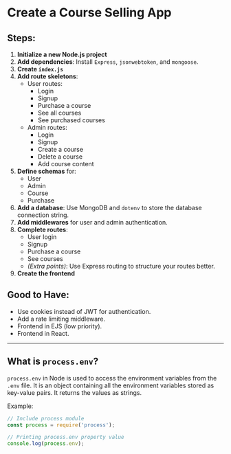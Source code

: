 # Create a Course Selling App

## Steps:

1. **Initialize a new Node.js project**
2. **Add dependencies**: Install `Express`, `jsonwebtoken`, and `mongoose`.
3. **Create `index.js`**
4. **Add route skeletons**:
    - User routes: 
      - Login
      - Signup
      - Purchase a course
      - See all courses
      - See purchased courses
    - Admin routes:
      - Login
      - Signup
      - Create a course
      - Delete a course
      - Add course content
5. **Define schemas** for:
    - User
    - Admin
    - Course
    - Purchase
6. **Add a database**: Use MongoDB and `dotenv` to store the database connection string.
7. **Add middlewares** for user and admin authentication.
8. **Complete routes**:
    - User login
    - Signup
    - Purchase a course
    - See courses
    - *(Extra points)*: Use Express routing to structure your routes better.
9. **Create the frontend**

## Good to Have:
- Use cookies instead of JWT for authentication.
- Add a rate limiting middleware.
- Frontend in EJS (low priority).
- Frontend in React.

---

## What is `process.env`?

`process.env` in Node is used to access the environment variables from the `.env` file. It is an object containing all the environment variables stored as key-value pairs. It returns the values as strings.

Example:
```javascript
// Include process module
const process = require('process');

// Printing process.env property value
console.log(process.env);
```
